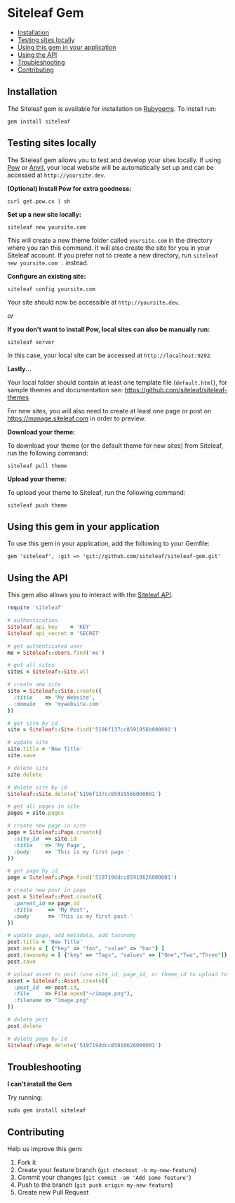 Siteleaf Gem
============

- [Installation](#installation)
- [Testing sites locally](#testing-sites-locally)
- [Using this gem in your application](#using-this-gem-in-your-application)
- [Using the API](#using-the-api)
- [Troubleshooting](#troubleshooting)
- [Contributing](#contributing)

Installation
------------

The Siteleaf gem is available for installation on [Rubygems](https://rubygems.org/gems/siteleaf). To install run:

    gem install siteleaf


Testing sites locally
---------------------

The Siteleaf gem allows you to test and develop your sites locally. If using [Pow](http://pow.cx) or [Anvil](http://anvilformac.com), your local website will be automatically set up and can be accessed at `http://yoursite.dev`.

**(Optional) Install Pow for extra goodness:**

    curl get.pow.cx | sh

**Set up a new site locally:**

    siteleaf new yoursite.com

This will create a new theme folder called `yoursite.com` in the directory where you ran this command. It will also create the site for you in your Siteleaf account. If you prefer not to create a new directory, run `siteleaf new yoursite.com .` instead.

**Configure an existing site:**

    siteleaf config yoursite.com

Your site should now be accessible at `http://yoursite.dev`.

*or*

**If you don't want to install Pow, local sites can also be manually run:**

    siteleaf server
  
In this case, your local site can be accessed at `http://localhost:9292`.

**Lastly...**

Your local folder should contain at least one template file (`default.html`), for sample themes and documentation see: https://github.com/siteleaf/siteleaf-themes

For new sites, you will also need to create at least one page or post on https://manage.siteleaf.com in order to preview.

**Download your theme:**

To download your theme (or the default theme for new sites) from Siteleaf, run the following command:

    siteleaf pull theme

**Upload your theme:**

To upload your theme to Siteleaf, run the following command:

    siteleaf push theme


Using this gem in your application
----------------------------------
    
To use this gem in your application, add the following to your Gemfile:

    gem 'siteleaf', :git => 'git://github.com/siteleaf/siteleaf-gem.git'


Using the API
-------------

This gem also allows you to interact with the [Siteleaf API](https://github.com/siteleaf/siteleaf-api).

```ruby
require 'siteleaf'

# authentication
Siteleaf.api_key    = 'KEY'
Siteleaf.api_secret = 'SECRET'

# get authenticated user
me = Siteleaf::Users.find('me')

# get all sites
sites = Siteleaf::Site.all

# create new site
site = Siteleaf::Site.create({
  :title    => 'My Website',
  :domain   => 'mywebsite.com'
})

# get site by id
site = Siteleaf::Site.find('5196f137cc8591956b000001')

# update site
site.title = 'New Title'
site.save

# delete site
site.delete

# delete site by id
Siteleaf::Site.delete('5196f137cc8591956b000001')

# get all pages in site
pages = site.pages

# create new page in site
page = Siteleaf::Page.create({
  :site_id  => site.id
  :title    => 'My Page',
  :body     => 'This is my first page.'
})

# get page by id
page = Siteleaf::Page.find('519719ddcc85910626000001')

# create new post in page
post = Siteleaf::Post.create({
  :parent_id => page.id
  :title     => 'My Post',
  :body      => 'This is my first post.'
})

# update page, add metadata, add taxonomy
post.title = 'New Title'
post.meta = [ {"key" => "foo", "value" => "bar"} ]
post.taxonomy = [ {"key" => "Tags", "values" => ["One","Two","Three"]} ]
post.save

# upload asset to post (use site_id, page_id, or theme_id to upload to Site, Page, or Theme instead)
asset = Siteleaf::Asset.create({
  :post_id  => post.id, 
  :file     => File.open("~/image.png"), 
  :filename => "image.png"
})

# delete post
post.delete

# delete page by id
Siteleaf::Page.delete('519719ddcc85910626000001')
```

Troubleshooting
------------

**I can't install the Gem**

Try running:

    sudo gem install siteleaf


Contributing
------------

Help us improve this gem:

1. Fork it
2. Create your feature branch (`git checkout -b my-new-feature`)
3. Commit your changes (`git commit -am 'Add some feature'`)
4. Push to the branch (`git push origin my-new-feature`)
5. Create new Pull Request
